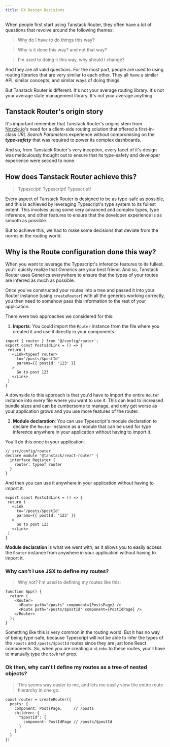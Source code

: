 ```yaml
---
title: DX Design Decisions
---
```


When people first start using Tanstack Router, they often have a lot of questions that revolve around the following themes:

> Why do I have to do things this way?

> Why is it done this way? and not that way?

> I'm used to doing it this way, why should I change?

And they are all valid questions. For the most part, people are used to using routing libraries that are very similar to each other. They all have a similar API, similar concepts, and similar ways of doing things.

But Tanstack Router is different. It's not your average routing library. It's not your average state management library. It's not your average anything.

## Tanstack Router's origin story

It's important remember that Tanstack Router's origins stem from [Nozzle.io](https://nozzle.io)'s need for a client-side routing solution that offered a first-in-class *URL Search Parameters* experience without compromising on the ***type-safety*** that was required to power its complex dashboards.

And so, from Tanstack Router's very inception, every facet of it's design was meticulously thought out to ensure that its type-safety and developer experience were second to none.

## How does Tanstack Router achieve this?

> Typescript! Typescript! Typescript!

Every aspect of Tanstack Router is designed to be as type-safe as possible, and this is achieved by leveraging Typescript's type system to its fullest extent. This involves using some very advanced and complex types, type inference, and other features to ensure that the developer experience is as smooth as possible.

But to achieve this, we had to make some decisions that deviate from the norms in the routing world.

## Why is the Route configuration done this way?

When you want to leverage the Typescript's inference features to its fullest, you'll quickly realize that *Generics* are your best friend. And so, Tanstack Router uses Generics everywhere to ensure that the types of your routes are inferred as much as possible.

Once you've constructed your routes into a tree and passed it into your Router instance (using `createRouter`) with all the generics working correctly, you then need to somehow pass this information to the rest of your application.

There were two approaches we considered for this:

1. **Imports**: You could import the `Router` instance from the file where you created it and use it directly in your components.

```tsx
import { router } from '@/config/router';
export const PostsIdLink = () => {
 return (
   <Link<typeof router>
     to='/posts/$postId'
     params={{ postId: '123' }}
   >
     Go to post 123
   </Link>
 )
}
```
A downside to this approach is that you'd have to import the entire `Router` instance into every file where you want to use it. This can lead to increased bundle sizes and can be cumbersome to manage, and only get worse as your application grows and you use more features of the router.

2. **Module declaration**: You can use Typescript's module declaration to declare the `Router` instance as a module that can be used for type inference anywhere in your application without having to import it.

You'll do this once in your application.
```tsx
// src/config/router
declare module '@tanstack/react-router' {
  interface Register {
    router: typeof router
  }
}
```
And then you can use it anywhere in your application without having to import it.
```tsx
export const PostsIdLink = () => {
 return (
   <Link
     to='/posts/$postId'
     params={{ postId: '123' }}
   >
     Go to post 123
   </Link>
 )
}
```

**Module declaration** is what we went with, as it allows you to easily access the `Router` instance from anywhere in your application without having to import it.



### Why can't I use JSX to define my routes?

> Why not? I'm used to defining my routes like this:

```tsx
function App() {
  return (
    <Router>
      <Route path="/posts" component={PostsPage} />
      <Route path="/posts/$postId" component={PostIdPage} />
    </Router>
  );
}
```

Something like this is very common in the routing world. But it has no way of being type-safe, because Typescript will not be able to infer the types of the `/posts` and `/posts/$postId` routes since they are just lone React components. So, when you are creating a `<Link>` to these routes, you'll have to manually type the `to/href` prop.

### Ok then, why can't I define my routes as a tree of nested objects?

> This seems way easier to me, and lets me easily view the entire route hierarchy in one go.

```tsx
const router = createRouter({
  posts: {
    component: PostsPage,     // /posts
    children: {
      "$postId": {
        component: PostIdPage // /posts/$postId
      }
    }
  }
})
```
